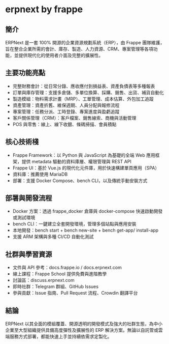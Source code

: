 # erpnext by frappe

## 簡介  
ERPNext 是一套 100% 開源的企業資源規劃系統（ERP），由 Frappe 團隊維護，旨在整合企業所需的會計、庫存、製造、人力資源、CRM、專案管理等各項功能，並提供現代化的使用者介面及完整的擴展性。

## 主要功能亮點  
- 完整財務會計：從日常分錄、應收應付到損益表、資產負債表等多種報表  
- 訂單與庫存管理：支援多倉儲、多單位換算、採購、銷售、出貨、補貨自動化  
- 製造模組：物料需求計畫（MRP）、工單管理、成本估算、外包加工追蹤  
- 資產管理：資產折舊、維保週期、人員分配與報修流程  
- 專案管理：任務分派、工時登錄、專案進度與盈虧追蹤  
- 客戶關係管理（CRM）：客戶檔案、銷售線索、商機與活動管理  
- POS 與零售：線上、線下收銀、條碼掃描、會員積點  

## 核心技術棧  
- Frappe Framework：以 Python 與 JavaScript 為基礎的全端 Web 應用框架，提供 metadata 驅動的資料庫層、權限管理與 REST API  
- Frappe UI：基於 Vue.js 的現代化元件庫，用於快速構建單頁應用（SPA）  
- 資料庫：推薦使用 MariaDB  
- 部署：支援 Docker Compose、bench CLI，以及傳統手動安裝方式  

## 部署與開發流程  
- Docker 方案：透過 frappe_docker 倉庫與 docker-compose 快速啟動開發或測試環境  
- bench CLI：一鍵建立全套開發環境，管理多個站點與應用安裝  
- 本地開發：bench start + bench new-site + bench get-app/ install-app  
- 支援 ARM 架構與多種 CI/CD 自動化測試  

## 社群與學習資源  
- 文件與 API 參考：docs.frappe.io / docs.erpnext.com  
- 線上課程：Frappe School 提供免費與進階教學  
- 討論區：discuss.erpnext.com  
- 即時社群：Telegram 群組、GitHub Issues  
- 參與貢獻：Issue 指南、Pull Request 流程、Crowdin 翻譯平台  

## 結論  
ERPNext 以其全面的模組覆蓋、開源透明的開發模式及強大的社群生態，為中小企業至大型組織提供具備高度彈性及擴展性的 ERP 解決方案。無論以自託管或雲端服務方式部署，都能快速上手並持續依需求定製化。